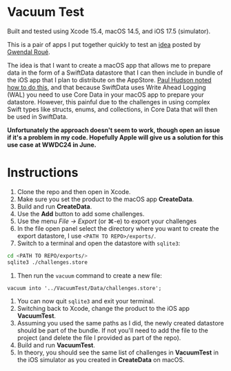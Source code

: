 # Vacuum Test
Built and tested using Xcode 15.4, macOS 14.5, and iOS 17.5 (simulator).

This is a pair of apps I put together quickly to test an [idea](https://hachyderm.io/@groue/112524440062602440) posted by [Gwendal Roué](https://hachyderm.io/@groue).

The idea is that I want to create a macOS app that allows me to prepare data in the form of a SwiftData datastore that I can then include in bundle of the iOS app that I plan to distribute on the AppStore.  [Paul Hudson noted how to do this](https://www.hackingwithswift.com/quick-start/swiftdata/how-to-pre-populate-an-app-with-an-existing-swiftdata-database), and that because SwiftData uses Write Ahead Logging (WAL) you need to use Core Data in your macOS app to prepare your datastore.  However, this painful due to the challenges in using complex Swift types like structs, enums, and collections, in Core Data that will then be used in SwiftData.

**Unfortunately the approach doesn't seem to work, though open an issue if it's a problem in my code.  Hopefully Apple will give us a solution for this use case at WWDC24 in June.**

# Instructions
1. Clone the repo and then open in Xcode.
2. Make sure you set the product to the macOS app **CreateData**.
3. Build and run **CreateData**.
4. Use the **Add** button to add some challenges.
5. Use the menu *File -> Export* (or &#8984;-e) to export your challenges
6. In the file open panel select the directory where you want to create the export datastore, I use `<PATH TO REPO>/exports/`.
7. Switch to a terminal and open the datastore with `sqlite3`:
```sh
cd <PATH TO REPO/exports/>
sqlite3 ./challenges.store
```
1. Then run the `vacuum` command to create a new file:
```
vacuum into '../VacuumTest/Data/challenges.store';
```
1. You can now quit `sqlite3` and exit your terminal.
2.  Switching back to Xcode, change the product to the iOS app **VacuumTest**.
3.  Assuming you used the same paths as I did, the newly created datastore should be part of the bundle.  If not you'll need to add the file to the project (and delete the file I provided as part of the repo).
4.  Build and run **VacuumTest**.
5.  In theory, you should see the same list of challenges in **VacuumTest** in the iOS simulator as you created in **CreateData** on macOS.